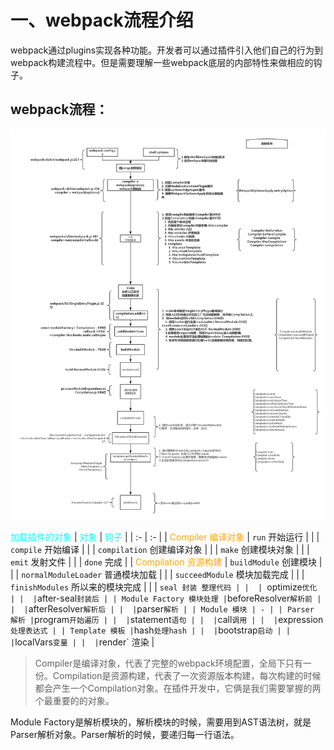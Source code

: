 # 一、webpack流程介绍
webpack通过plugins实现各种功能。开发者可以通过插件引入他们自己的行为到webpack构建流程中。但是需要理解一些webpack底层的内部特性来做相应的钩子。

## webpack流程：
![webpack流程](images/webpackcode.jpg)

<font color=cyan>加载插件的对象</font>
| <font color=cyan>对象</font> | <font color=cyan>钩子</font> |
| :-  | :- |
| <font color=orange>Compiler 编译对象</font> | `run` 开始运行 |
|  | `compile` 开始编译 |
|  | `compilation` 创建编译对象 |
|  | `make` 创建模块对象 |
|  | `emit` 发射文件 |
|  | `done` 完成 |
| <font color=orange>Compilation 资源构建</font> | `buildModule` 创建模块 |
|  | `normalModuleLoader` 普通模块加载 |
|  | `succeedModule` 模块加载完成 |
|  | `finishModules` 所以来的模块完成 |
|  | `seal 封装 整理代码 |
|  | `optimize` 优化 |
|  | `after-seal` 封装后 |
| Module Factory 模块处理 | `beforeResolver` 解析前 |
|  | `afterResolver` 解析后 |
|  | `parser` 解析 |
| Module 模块 | - |
| Parser 解析 | `program` 开始遍历 |
|  | `statement` 语句 |
|  | `call` 调用 |
|  | `expression` 处理表达式 |
| Template 模板 | `hash` 处理hash |
|  | `bootstrap` 启动 |
|  | `localVars` 变量 |
|  | `render` 渲染 |

> Compiler是编译对象，代表了完整的webpack环境配置，全局下只有一份。Compilation是资源构建，代表了一次资源版本构建，每次构建的时候都会产生一个Compilation对象。在插件开发中，它俩是我们需要掌握的两个最重要的的对象。

Module Factory是解析模块的，解析模块的时候，需要用到AST语法树，就是Parser解析对象。Parser解析的时候，要递归每一行语法。


